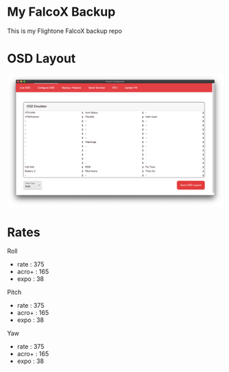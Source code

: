 # My FalcoX Backup
This is my Flightone FalcoX backup repo

# OSD Layout
![OSD Layout](osd_layout.png)

# Rates
Roll
- rate  : 375
- acro+ : 165
- expo  : 38

Pitch
- rate  : 375
- acro+ : 165
- expo  : 38

Yaw
- rate  : 375
- acro+ : 165
- expo  : 38